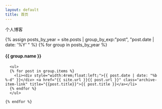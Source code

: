 ```yaml
---
layout: default
title: 首页
---
```


个人博客


<div class="archive">
  <div class="timeline" id="timeline">
    {% assign posts_by_year = site.posts | group_by_exp:"post", "post.date | date: '%Y' " %}
    {% for group in posts_by_year %}
      <div class="archive-title">
        <h4 class="archive-year">{{ group.name }}</h4>
      </div>

      <ul>
      {% for post in group.items %}
        <li><div style="width:4rem;float:left;">{{ post.date | date: "%b %-d" }}</div> <a href="{{ site.url }}{{ post.url }}" class="archive-item-link" title="{{post.title}}">{{ post.title }}</a></li>
      {% endfor %}
      </ul>

    {% endfor %}
  </div>
</div>